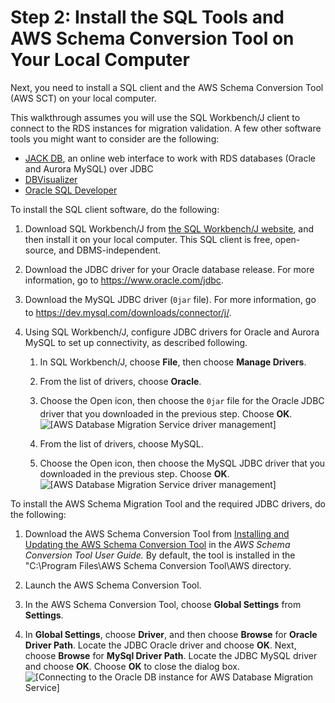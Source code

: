 # Step 2: Install the SQL Tools and AWS Schema Conversion Tool on Your Local Computer<a name="chap-rdsoracle2aurora.steps.installsct"></a>

Next, you need to install a SQL client and the AWS Schema Conversion Tool \(AWS SCT\) on your local computer\.

This walkthrough assumes you will use the SQL Workbench/J client to connect to the RDS instances for migration validation\. A few other software tools you might want to consider are the following:
+  [JACK DB](http://www.jackdb.com), an online web interface to work with RDS databases \(Oracle and Aurora MySQL\) over JDBC
+  [DBVisualizer](https://www.dbvis.com/download/) 
+  [Oracle SQL Developer](https://www.oracle.com/technetwork/developer-tools/sql-developer/overview/index-097090.html) 

To install the SQL client software, do the following:

1. Download SQL Workbench/J from [the SQL Workbench/J website](http://www.sql-workbench.net/downloads.html), and then install it on your local computer\. This SQL client is free, open\-source, and DBMS\-independent\.

1. Download the JDBC driver for your Oracle database release\. For more information, go to [https://www\.oracle\.com/jdbc](https://www.oracle.com/jdbc)\.

1. Download the MySQL JDBC driver \(`0jar` file\)\. For more information, go to [https://dev\.mysql\.com/downloads/connector/j/](https://dev.mysql.com/downloads/connector/j/)\.

1. Using SQL Workbench/J, configure JDBC drivers for Oracle and Aurora MySQL to set up connectivity, as described following\.

   1. In SQL Workbench/J, choose **File**, then choose **Manage Drivers**\.

   1. From the list of drivers, choose **Oracle**\.

   1. Choose the Open icon, then choose the `0jar` file for the Oracle JDBC driver that you downloaded in the previous step\. Choose **OK**\.  
![\[AWS Database Migration Service driver management\]](http://docs.aws.amazon.com/dms/latest/sbs/images/sbs-rdsor2aurora7.png)

   1. From the list of drivers, choose MySQL\.

   1. Choose the Open icon, then choose the MySQL JDBC driver that you downloaded in the previous step\. Choose **OK**\.  
![\[AWS Database Migration Service driver management\]](http://docs.aws.amazon.com/dms/latest/sbs/images/sbs-rdsor2aurora8.png)

To install the AWS Schema Migration Tool and the required JDBC drivers, do the following:

1. Download the AWS Schema Conversion Tool from [Installing and Updating the AWS Schema Conversion Tool](https://docs.aws.amazon.com/SchemaConversionTool/latest/userguide/CHAP_Installing.html) in the *AWS Schema Conversion Tool User Guide\.* By default, the tool is installed in the "C:\\Program Files\\AWS Schema Conversion Tool\\AWS directory\.

1. Launch the AWS Schema Conversion Tool\.

1. In the AWS Schema Conversion Tool, choose **Global Settings** from **Settings**\.

1. In **Global Settings**, choose **Driver**, and then choose **Browse** for **Oracle Driver Path**\. Locate the JDBC Oracle driver and choose **OK**\. Next, choose **Browse** for **MySql Driver Path**\. Locate the JDBC MySQL driver and choose **OK**\. Choose **OK** to close the dialog box\.  
![\[Connecting to the Oracle DB instance for AWS Database Migration Service\]](http://docs.aws.amazon.com/dms/latest/sbs/images/sbs-rdsor2aurora8.5.png)